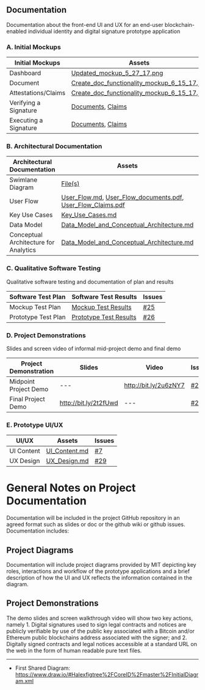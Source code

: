## Documentation

Documentation about the front-end UI and UX for an end-user blockchain-enabled individual identity and digital signature prototype application


### A. Initial Mockups

| Initial Mockups  | Assets  | Issues  |
|---|---|---|
| Dashboard  | [Updated_mockup_5_27_17.png](https://github.com/alexfigtree/CoreID/blob/master/docs/Updated_mockup_5_27_17.png)  |  [#5](https://github.com/alexfigtree/CoreID/issues/5) |
| Document  | [Create_doc_functionality_mockup_6_15_17.jpg](https://github.com/alexfigtree/CoreID/blob/master/docs/Create_doc_functionality_mockup_6_15_17.jpg) | [#5](https://github.com/alexfigtree/CoreID/issues/5)  |
| Attestations/Claims | [Create_doc_functionality_mockup_6_15_17.jpg](https://github.com/alexfigtree/CoreID/blob/master/docs/Create_doc_functionality_mockup_6_15_17.jpg) | [#5](https://github.com/alexfigtree/CoreID/issues/5)  |
| Verifying a Signature | [Documents](https://github.com/alexfigtree/CoreID/blob/master/docs/Mockups/Updated_mockups_7_8_17/Doc_signature_confirmation.png), [Claims](https://github.com/alexfigtree/CoreID/blob/master/docs/Mockups/Updated_mockups_7_8_17/Claim_signature_confirmation.png)  | [#24](https://github.com/alexfigtree/CoreID/issues/24)  |
| Executing a Signature  | [Documents](https://github.com/alexfigtree/CoreID/blob/master/docs/Mockups/Updated_mockups_7_8_17/Doc_signature_success.png), [Claims](https://github.com/alexfigtree/CoreID/blob/master/docs/Mockups/Updated_mockups_7_8_17/Claim_signature_success.png)  | [#23](https://github.com/alexfigtree/CoreID/issues/23)  |


### B. Architectural Documentation

| Architectural Documentation  | Assets  | Issues  |
|---|---|---|
| Swimlane Diagram | [File(s)](https://github.com/alexfigtree/CoreID/blob/master/docs/Diagram.md) | [#19](https://github.com/alexfigtree/CoreID/issues/19)  |
| User Flow  | [User_Flow.md](https://github.com/alexfigtree/CoreID/blob/master/docs/User_Flow.md), [User_Flow_documents.pdf](https://github.com/alexfigtree/CoreID/blob/master/docs/Diagrams/User_Flow_documents.pdf), [User_Flow_Claims.pdf](https://github.com/alexfigtree/CoreID/blob/master/docs/Diagrams/User_Flow_Claims.pdf)  | [#6](https://github.com/alexfigtree/CoreID/issues/6)  |
| Key Use Cases  |  [Key_Use_Cases.md](https://github.com/alexfigtree/CoreID/blob/master/docs/Key_Use_Cases.md) |  [#18](https://github.com/alexfigtree/CoreID/issues/18) |
| Data Model  | [Data_Model_and_Conceptual_Architecture.md](https://github.com/alexfigtree/CoreID/blob/master/docs/Data_Model_and_Conceptual_Architecture.md#data-model)  |  [#21](https://github.com/alexfigtree/CoreID/issues/21)  |
| Conceptual Architecture for Analytics | [Data_Model_and_Conceptual_Architecture.md](https://github.com/alexfigtree/CoreID/blob/master/docs/Data_Model_and_Conceptual_Architecture.md#conceptual-architecture) |  [#22](https://github.com/alexfigtree/CoreID/issues/22)  |


### C. Qualitative Software Testing

Qualitative software testing and documentation of plan and results


| Software Test Plan  | Software Test Results  | Issues  |
|---|---|---|
| Mockup Test Plan | [Mockup Test Results](https://github.com/alexfigtree/CoreID/blob/master/docs/User_testing.md)   |  [#25](https://github.com/alexfigtree/CoreID/issues/25)   |
| Prototype Test Plan | [Prototype Test Results](https://github.com/alexfigtree/CoreID/blob/master/docs/User_testing.md)   |  [#26](https://github.com/alexfigtree/CoreID/issues/26)  |

### D. Project Demonstrations

Slides and screen video of informal mid-project demo and final demo

| Project Demonstration  | Slides  | Video  | Issues  |
|---|---|---|---|
| Midpoint Project Demo | ---  | http://bit.ly/2u6zNY7  | [#27](https://github.com/alexfigtree/CoreID/issues/27)  |
| Final Project Demo | http://bit.ly/2t2fUwd  | ---  | [#28](https://github.com/alexfigtree/CoreID/issues/28)  |


### E. Prototype UI/UX 

| UI/UX  | Assets  | Issues  
|---|---|---|
| UI Content | [UI_Content.md](https://github.com/alexfigtree/CoreID/blob/master/docs/UI_Content.md)  | [#7](https://github.com/alexfigtree/CoreID/issues/7)   |  
| UX Design | [UX_Design.md](https://github.com/alexfigtree/CoreID/blob/master/docs/UX_Design.md) |  [#29](https://github.com/alexfigtree/CoreID/issues/29)  |  


# General Notes on Project Documentation 

Documentation will be included in the project GitHub repository in an agreed format such as slides or doc or the github wiki or github issues. Documentation includes:

## Project Diagrams

Documentation will include project diagrams provided by MIT depicting key roles, interactions and workflow of the prototype applications and a brief description of how the UI and UX reflects the information contained in the diagram.

## Project Demonstrations

The demo slides and screen walkthrough video will show two key actions, namely 1. Digital signatures used to sign legal contracts and notices are publicly verifiable by use of the public key associated with a Bitcoin and/or Ethereum public blockchains address associated with the signer; and 2. Digitally signed contracts and legal notices accessible at a standard URL on the web in the form of human readable pure text files.

---------

* First Shared Diagram: https://www.draw.io/#Halexfigtree%2FCoreID%2Fmaster%2FInitialDiagram.xml
